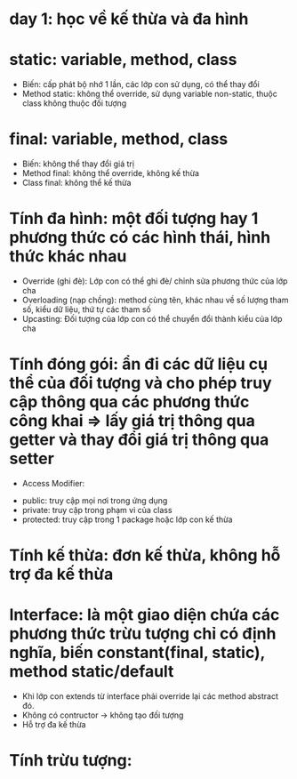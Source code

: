 # day 1: học về kế thừa và đa hình
# static: variable, method, class
- Biến: cấp phát bộ nhớ 1 lần, các lớp con sử dụng, có thể thay đổi
- Method static: không thể override, sử dụng variable non-static, thuộc class không thuộc đối tượng
# final: variable, method, class
- Biến: không thể thay đổi giá trị
- Method final: không thể override, không kế thừa
- Class final: không thể kế thừa
# Tính đa hình: một đối tượng hay 1 phương thức có các hình thái, hình thức khác nhau
- Override (ghi đè): Lớp con có thể ghi đè/ chỉnh sửa phương thức của lớp cha
- Overloading (nạp chồng): method cùng tên, khác nhau về số lượng tham số, kiểu dữ liệu, thứ tự các tham số
- Upcasting: Đối tượng của lớp con có thể chuyển đổi thành kiểu của lớp cha
# Tính đóng gói: ẩn đi các dữ liệu cụ thể của đối tượng và cho phép truy cập thông qua các phương thức công khai => lấy giá trị thông qua getter và thay đổi giá trị thông qua setter
- Access Modifier: 
+ public: truy cập mọi nơi trong ứng dụng
+ private: truy cập trong phạm vi của class
+ protected: truy cập trong 1 package hoặc lớp con kế thừa

# Tính kế thừa: đơn kế thừa, không hỗ trợ đa kế thừa
# Interface: là một giao diện chứa các phương thức trừu tượng chỉ có định nghĩa, biến constant(final, static), method static/default
- Khi lớp con extends từ interface phải override lại các method abstract đó.
- Không có contructor -> không tạo đối tượng
- Hỗ trợ đa kế thừa

# Tính trừu tượng:
